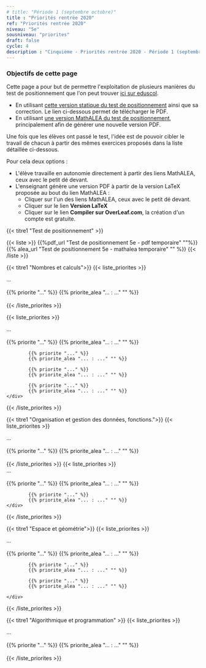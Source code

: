 ```yaml
---
# title: "Période 1 (septembre octobre)"
title : "Priorités rentrée 2020"
ref: "Priorités rentrée 2020"
niveau: "5e"
sousniveau: "priorites"
draft: false
cycle: 4
description : "Cinquième - Priorités rentrée 2020 - Période 1 (septembre octobre)"
---
```


<!-- <h2 class="ui horizontal divider header">Priorités</h2>
<h3 class="ui horizontal divider header">Test de positionnement</h3> -->
### Objectifs de cette page
Cette page a pour but de permettre l'exploitation de plusieurs manières du test de positionnement que l'on peut trouver [ici sur eduscol](https://eduscol.education.fr/cid152895/rentree-2020-priorites-et-positionnement.html#lien1).

* En utilisant [cette version statique du test de positionnement](/pdf/2020-3e-Priorites-Test.pdf) ainsi que sa correction. Le lien ci-dessous permet de télécharger le PDF.
* En utilisant [une version MathALEA du test de positionnement](https://coopmaths.fr/exercice.html?ex=4C10-1,nb_questions=3,sup=4&ex=4C10-2,nb_questions=4,sup=5&ex=4C30-1,nb_questions=6,sup=4&ex=4C25-0,nb_questions=2,sup=1&ex=beta5L13-4,nb_questions=5,sup=1&ex=4L10,nb_questions=3,sup=1&ex=4L14-2,nb_questions=6,sup=1&ex=4L14-1,nb_questions=6,sup=true,sup2=4&ex=4L20,nb_questions=5&ex=6P11,nb_questions=1,sup=1&ex=beta4L13-0,nb_questions=1,sup=1&ex=3G20,nb_questions=1,sup=1&ex=4G20,nb_questions=1,sup=1), principalement afin de générer une nouvelle version PDF.

Une fois que les élèves ont passé le test, l'idée est de pouvoir cibler le travail de chacun à partir des mêmes exercices proposés dans la liste détaillée ci-dessous.

Pour cela deux options :
* L'élève travaille en autonomie directement à partir des liens MathALEA, ceux avec le petit dé devant.
* L'enseignant génère une version PDF à partir de la version LaTeX proposée au bout du lien MathALEA :
	* Cliquer sur l'un des liens MathALEA, ceux avec le petit dé devant.
	* Cliquer sur le lien **Version LaTeX**
	* Cliquer sur le lien **Compiler sur OverLeaf.com**, la création d'un compte est gratuite. 


{{< titre1 "Test de positionnement" >}}

{{< liste >}}
	{{%pdf_url "Test de positionnement 5e - pdf temporaire" ""%}}
	{{% alea_url "Test de positionnement 5e - mathalea temporaire" "" %}}
{{< /liste >}}


<!-- <h3 class="ui horizontal divider header">Nombres et calculs</h3> -->
{{< titre1 "Nombres et calculs">}}
{{< liste_priorites >}}
	<div class="item">
		<i class="large black chevron circle right icon"></i>
		<div class="header content"> ...</div>	
			{{% priorite "..." %}}
			{{% priorite_alea "... : ..." "" %}}		</div>	
{{< /liste_priorites >}}

{{< liste_priorites >}}
	<div class="item">
		<i class="large black chevron circle right icon"></i>
		<div class="header content"> ...</div>	
			{{% priorite "..." %}}
			{{% priorite_alea "... : ..." "" %}}	

			{{% priorite "..." %}}
			{{% priorite_alea "... : ..." "" %}}	

			{{% priorite "..." %}}
			{{% priorite_alea "... : ..." "" %}}	

			{{% priorite "..." %}}
			{{% priorite_alea "... : ..." "" %}}	
	</div>	
{{< /liste_priorites >}}


<!-- <h3 class="ui horizontal divider header">Organisation et gestion des données, fonctions.</h3> -->
{{< titre1 "Organisation et gestion des données, fonctions.">}}
{{< liste_priorites >}}
	<div class="item">
		<i class="large black chevron circle right icon"></i>
		<div class="header content"> ...</div>	
			{{% priorite "..." %}}
			{{% priorite_alea "... : ..." "" %}}		</div>	
{{< /liste_priorites >}}
{{< liste_priorites >}}
	<div class="item">
		<i class="large black chevron circle right icon"></i>
		<div class="header content"> ...</div>	
			{{% priorite "..." %}}
			{{% priorite_alea "... : ..." "" %}}	
			
			{{% priorite "..." %}}
			{{% priorite_alea "... : ..." "" %}}	
	</div>	
{{< /liste_priorites >}}

<!-- <h3 class="ui horizontal divider header">Espace et géométrie</h3> -->
{{< titre1 "Espace et géométrie">}}
{{< liste_priorites >}}
	<div class="item">
		<i class="large black chevron circle right icon"></i>
		<div class="header content"> ...</div>	
			{{% priorite "..." %}}
			{{% priorite_alea "... : ..." "" %}}	
			
			{{% priorite "..." %}}
			{{% priorite_alea "... : ..." "" %}}	

			{{% priorite "..." %}}
			{{% priorite_alea "... : ..." "" %}}	

	</div>	
{{< /liste_priorites >}}

<!-- <h3 class="ui horizontal divider header">Algorithmique et programmation</h3> -->
{{< titre1 "Algorithmique et programmation" >}}
{{< liste_priorites >}}
	<div class="item">
		<i class="large black chevron circle right icon"></i>
		<div class="header content"> ...</div>	
			{{% priorite "..." %}}
			{{% priorite_alea "... : ..." "" %}}	
		</div>	
{{< /liste_priorites >}}

<!-- {{< liste_exercices >}}
	{{% alea_url "..." "" %}}
	{{% alea "..." "" %}}
{{< /liste_exercices >}}



{{< titre "Compléments numériques" >}}

{{< liste >}}
{{< /liste >}} -->